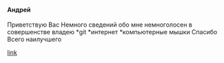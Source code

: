 #### Андрей
Приветствую Вас
Немного сведений обо мне
немноголосен
в совершенстве владею 
 *git
 *интернет
 *компьютерные мышки
Спасибо
Всего наилучшего

[link][1]


[1]: /img/foto1.jpg
